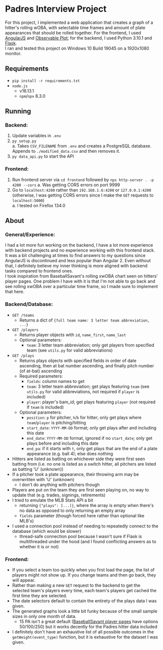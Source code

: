 # Padres Interview Project
For this project, I implemented a web application that creates a graph of a hitter's rolling wOBA, with selectable time frames and amount of plate appearances that should be rolled together. For the frontend, I used [AngularJS](https://angularjs.org/) and [Observable Plot](https://observablehq.com/plot/); for the backend, I used Python 3.10.1 and [Flask](https://palletsprojects.com/projects/flask/).  
I ran and tested this project on Windows 10 Build 19045 on a 1920x1080 monitor.

## Requirements

- `pip install -r requirements.txt`
- `node.js`
  - v16.13.1
  - `npm`/`npx` 8.3.0

## Running
### Backend:
1. Update variables in `.env`
2. `py setup.py`  
a. Takes `CSV_FILENAME` from `.env` and creates a PostgreSQL database. Appends to `./modified_data.csv` and then removes it.
3.  `py data_api.py` to start the API

### Frontend:
1. Run frontend server via `cd frontend` followed by `npx http-server . -p 4200 --cors`
a. Was getting CORS errors on port 9999
2. Go to `localhost:4200` rather than `192.168.1.6:4200` or `127.0.0.1:4200` (otherwise, I was getting CORS errors since I make the `GET` requests to `localhost:5000`)  
a. I tested on Firefox 134.0

## About
### General/Experience: 
I had a lot more fun working on the backend, I have a lot more experience with backend projects and no experience working with this frontend stack. It was a bit challenging at times to find answers to my questions since AngularJS is discontinued and less popular than Angular 2. Even without that, I definitely believe my inner thinking is more aligned with backend tasks compared to frontend ones.  
I took inspiration from BaseballSavant's rolling xwOBA chart seen on hitters' player pages. One problem I have with it is that I'm not able to go back and see rolling xwOBA over a particular time frame, so I made sure to implement that here.

### Backend/Database:
* `GET /teams`
	- Returns a dict of `{full team name: 3 letter team abbreviation, ...}`
* `GET /players`
	- Returns player objects with `id`, `name_first`, `name_last`
  - Optional parameters:
	  - `team`: 3 letter team abbreviation; only get players from specified team (see `utils.py` for valid abbreviations)
* `GET /plays`
	- Returns plays objects with specified fields in order of date ascending, then at bat number ascending, and finally pitch number (of at-bat) ascending
	- Required parameters:
		- `fields`: column names to get
		- `team`: 3 letter team abbreviation; get plays featuring `team` (see `utils.py` for valid abbreviations, not required if `player` is included)
		- `player`: player's bam_id; get plays featuring `player` (not required if `team` is included)
	- Optional parameters:
		- `position`: `p` for pitcher, `h`/`b` for hitter; only get plays where `team`/`player` is pitching/hitting
		- `start_date`: `YYYY-MM-DD` format; only get plays after and including this date
		- `end_date`: `YYYY-MM-DD` format, ignored if no `start_date`; only get plays before and including this date
		- `end_pa`: if it starts with `t`, only get plays that are the end of a plate appearance (e.g. ball 4); else does nothing
* Hitters are listed as batting on whichever side they were first seen batting from (i.e. no one is listed as a switch hitter, all pitchers are listed as batting 'U' (unknown))
* If a pitcher took a plate appearance, their throwing arm may be overwritten with 'U' (unknown)
  - I don't do anything with pitchers though
* Players are put on the team they are first seen playing on, no way to update that (e.g. trades, signings, retirements)
* I tried to emulate the MLB Stats API a bit 
  - returning `{"plays": [...]}`, where the array is empty when there's no data as opposed to only returning an empty array
  - `fields` parameter (though forced here rather than optional like MLB's)
* I used a connection pool instead of needing to repeatedly connect to the database (which would be slower)
  - thread-safe connection pool because I wasn't sure if Flask is multithreaded under the hood (and I found conflicting answers as to whether it is or not)

### Frontend:
* If you select a team too quickly when you first load the page, the list of players might not show up. If you change teams and then go back, they will appear.
* Rather than making a new `GET` request to the backend to get the selected team's players every time, each team's players get cached the first time they are selected.
* The date selectors default to contain the entirety of the plays data I was given.
* The generated graphs look a little bit funky because of the small sample sizes in only one month of data.
  - 15 PA isn't a great default ([BaseballSavant player pages](https://baseballsavant.mlb.com/savant-player/jackson-merrill-701538?stats=statcast-r-hitting-mlb) have options 50/100/250) but it works decently for the Padres hitter data included
* I definitely don't have an exhaustive list of all possible outcomes in the `getWeight(event_type)` function, but it is exhaustive for the dataset I was given. 
